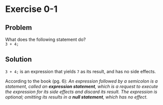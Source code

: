 # Exercise 0-1

## Problem
What does the following statement do?  
`3 + 4;`

## Solution
`3 + 4;` is an expression that yields `7` as its result, and has no side effects.

According to the book (pg. 6): _An expression followed by a semicolon is a statement, called an **expression statement**, which is a request to execute the expression for its side effects and discard its result. The expression is optional; omitting its results in a **null statement**, which has no effect._
